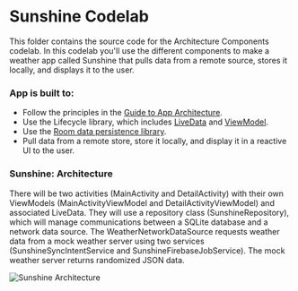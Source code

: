 # Sunshine  Codelab

This folder contains the source code for the Architecture Components codelab. 
In this codelab you'll use the different components to make a weather app called Sunshine that pulls data from a remote source, stores it locally, and displays it to the user.

### App is built to:

* Follow the principles in the [Guide to App Architecture](https://developer.android.com/topic/libraries/architecture/guide.html).
* Use the Lifecycle library, which includes [LiveData](https://developer.android.com/topic/libraries/architecture/livedata.html) and [ViewModel](https://developer.android.com/topic/libraries/architecture/viewmodel.html).
* Use the [Room data persistence library](https://developer.android.com/topic/libraries/architecture/room.html).
* Pull data from a remote store, store it locally, and display it in a reactive UI to the user.

### Sunshine: Architecture

There will be two activities (MainActivity and DetailActivity) with their own ViewModels (MainActivityViewModel and DetailActivityViewModel) and associated LiveData. They will use a repository class (SunshineRepository), which will manage communications between a SQLite database and a network data source. The WeatherNetworkDataSource requests weather data from a mock weather server using two services (SunshineSyncIntentService and SunshineFirebaseJobService). The mock weather server returns randomized JSON data.

![Sunshine Architecture](https://codelabs.developers.google.com/codelabs/build-app-with-arch-components/img/a1289de09bf73c94.png)

